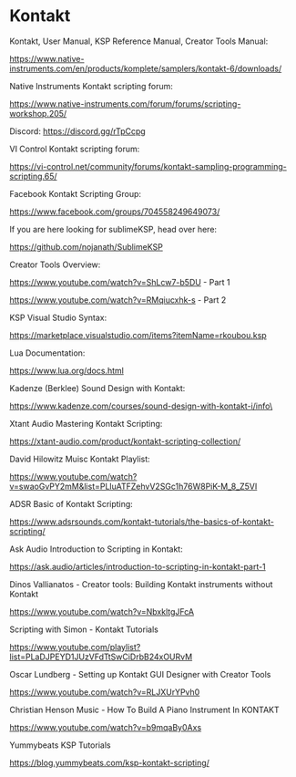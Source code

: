 # Kontakt


Kontakt, User Manual, KSP Reference Manual, Creator Tools Manual:

https://www.native-instruments.com/en/products/komplete/samplers/kontakt-6/downloads/

Native Instruments Kontakt scripting forum:

https://www.native-instruments.com/forum/forums/scripting-workshop.205/

Discord:
https://discord.gg/rTpCcpg

VI Control Kontakt scripting forum:

https://vi-control.net/community/forums/kontakt-sampling-programming-scripting.65/

Facebook Kontakt Scripting Group:

https://www.facebook.com/groups/704558249649073/

If you are here looking for sublimeKSP, head over here:

https://github.com/nojanath/SublimeKSP

Creator Tools Overview:

https://www.youtube.com/watch?v=ShLcw7-b5DU - Part 1

https://www.youtube.com/watch?v=RMqiucxhk-s - Part 2

KSP Visual Studio Syntax:

https://marketplace.visualstudio.com/items?itemName=rkoubou.ksp

Lua Documentation:

https://www.lua.org/docs.html

Kadenze (Berklee) Sound Design with Kontakt:

https://www.kadenze.com/courses/sound-design-with-kontakt-i/info\

Xtant Audio Mastering Kontakt Scripting:

https://xtant-audio.com/product/kontakt-scripting-collection/

David Hilowitz Muisc Kontakt Playlist:

https://www.youtube.com/watch?v=swaoGvPY2mM&list=PLluATFZehvV2SGc1h76W8PiK-M_8_Z5VI

ADSR Basic of Kontakt Scripting:

https://www.adsrsounds.com/kontakt-tutorials/the-basics-of-kontakt-scripting/

Ask Audio Introduction to Scripting in Kontakt:

https://ask.audio/articles/introduction-to-scripting-in-kontakt-part-1

Dinos Vallianatos - Creator tools: Building Kontakt instruments without Kontakt

https://www.youtube.com/watch?v=NbxkltgJFcA

Scripting with Simon - Kontakt Tutorials

https://www.youtube.com/playlist?list=PLaDJPEYD1JUzVFdTtSwCiDrbB24xOURvM

Oscar Lundberg - Setting up Kontakt GUI Designer with Creator Tools

https://www.youtube.com/watch?v=RLJXUrYPvh0

Christian Henson Music - How To Build A Piano Instrument In KONTAKT

https://www.youtube.com/watch?v=b9mqaBy0Axs

Yummybeats KSP Tutorials

https://blog.yummybeats.com/ksp-kontakt-scripting/